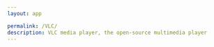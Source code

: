 ```yaml
---
layout: app

permalink: /VLC/
description: VLC media player, the open-source multimedia player
---
```

